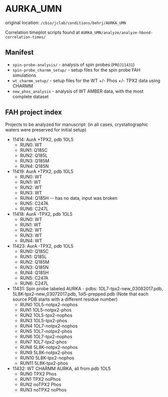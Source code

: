 # AURKA_UMN

original location: `/cbio/jclab/conditions/behrj/AURKA_UMN`

Correlation timeplot scripts found at `AURKA_UMN/analyze/analyze-hbond-correlation-times/`

## Manifest

* `spin-probe-analysis/` - analysis of spin probes (`PROJ11431`)
* `spin-probe_charmm_setup/` - setup files for the spin probe FAH simulations 
* `wt_charmm_setup/` - setup files for the WT +/- Phos +/- TPX2 data using CHARMM 
* `new_phos_analysis` - analysis of WT AMBER data, with the most complete dataset 

## FAH project index

Projects to be analyzed for manuscript:
(in all cases, crystallographic waters were preserved for initial setup)
* 11414: AurA +TPX2, pdb 1OL5
  * RUN0: WT
  * RUN1: Q185C
  * RUN2: Q185L
  * RUN3: Q185M
  * RUN4: Q185N
* 11419: AurA +TPX2, pdb 1OL5
  * RUN0: WT
  * RUN1: WT
  * RUN2: WT
  * RUN3: WT
  * RUN4: Q185H -- has no data, input was broken
  * RUN5: C247A
  * RUN6: C247L
* 11418: AurA -TPX2, pdb 1OL5
  * RUN0: WT
  * RUN1: WT
  * RUN2: WT
  * RUN3: WT
  * RUN4: WT
* 11423: AurA -TPX2, pdb 1OL5
  * RUN0: Q185C
  * RUN1: Q185L
  * RUN2: Q185M
  * RUN3: Q185N
  * RUN4: Q185H
  * RUN5: C247A
  * RUN6: C247L
* 11431: Spin probe labeled AURKA -  pdbs: 1OL7-tpx2-new_03082017.pdb, 5L8K-tpx2-new_03072017.pdb, 1ol5-prepped.pdb
(Note that each source PDB starts with a different residue number)
  * RUN0 1OL5-notpx2-nophos
  * RUN1 1OL5-notpx2-phos
  * RUN2 1OL5-tpx2-nophos
  * RUN3 1OL5-tpx2-phos
  * RUN4 1OL7-notpx2-nophos
  * RUN5 1OL7-notpx2-phos
  * RUN6 1OL7-tpx2-nophos
  * RUN7 1OL7-tpx2-phos
  * RUN8 5L8K-notpx2-nophos
  * RUN9  5L8K-notpx2-phos
  * RUN10 5L8K-tpx2-nophos
  * RUN11 5L8K-tpx2-phos
* 11432: WT CHARMM AURKA, all from pdb 1OL5 
  * RUN0 TPX2 Phos 
  * RUN1 TPX2 noPhos
  * RUN2 noTPX2 Phos
  * RUN3 noTPX2 noPhos
